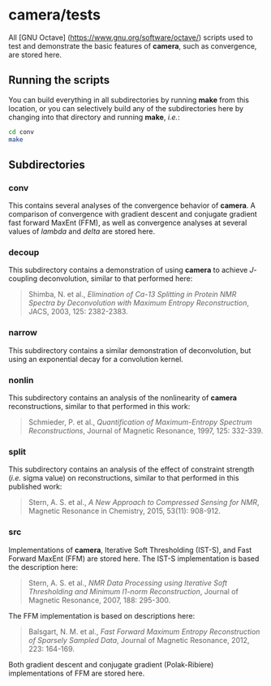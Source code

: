 # camera/tests

All [GNU Octave] (https://www.gnu.org/software/octave/) scripts used to
test and demonstrate the basic features of **camera**, such as convergence,
are stored here.

## Running the scripts

You can build everything in all subdirectories by running **make** from
this location, or you can selectively build any of the subdirectories
here by changing into that directory and running **make**, _i.e._:

```bash
cd conv
make
```

## Subdirectories

### conv

This contains several analyses of the convergence behavior of **camera**.
A comparison of convergence with gradient descent and conjugate gradient
fast forward MaxEnt (FFM), as well as convergence analyses at several
values of _lambda_ and _delta_ are stored here.

### decoup

This subdirectory contains a demonstration of using **camera** to achieve
_J_-coupling deconvolution, similar to that performed here:

> Shimba, N. et al., _Elimination of Ca-13 Splitting in Protein NMR Spectra
> by Deconvolution with Maximum Entropy Reconstruction_, JACS, 2003,
> 125: 2382-2383.

### narrow

This subdirectory contains a similar demonstration of deconvolution, but
using an exponential decay for a convolution kernel.

### nonlin

This subdirectory contains an analysis of the nonlinearity of **camera**
reconstructions, similar to that performed in this work:

> Schmieder, P. et al., _Quantification of Maximum-Entropy Spectrum
> Reconstructions_, Journal of Magnetic Resonance, 1997, 125: 332-339.

### split

This subdirectory contains an analysis of the effect of constraint strength
(_i.e._ sigma value) on reconstructions, similar to that performed in
this published work:

> Stern, A. S. et al., _A New Approach to Compressed Sensing for NMR_,
> Magnetic Resonance in Chemistry, 2015, 53(11): 908-912.

### src

Implementations of **camera**, Iterative Soft Thresholding (IST-S), and
Fast Forward MaxEnt (FFM) are stored here. The IST-S implementation is
based the description here:

> Stern, A. S. et al., _NMR Data Processing using Iterative Soft Thresholding
> and Minimum l1-norm Reconstruction_, Journal of Magnetic Resonance, 2007,
> 188: 295-300.

The FFM implementation is based on descriptions here:

> Balsgart, N. M. et al., _Fast Forward Maximum Entropy Reconstruction of
> Sparsely Sampled Data_, Journal of Magnetic Resonance, 2012, 223: 164-169.

Both gradient descent and conjugate gradient (Polak-Ribiere) implementations
of FFM are stored here.


